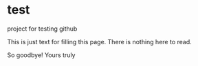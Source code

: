 # test
project for testing github

This is just text for filling this page.
There is nothing here to read.

So goodbye!
Yours truly
